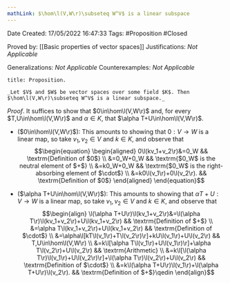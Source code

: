 ```yaml
---
mathLink: $\hom\l(V,W\r)\subseteq W^V$ is a linear subspace
---
```


<div class="topSpace"></div>

Date Created: 17/05/2022 16:47:33
Tags: #Proposition #Closed

Proved by: [[Basic properties of vector spaces]]
Justifications: _Not Applicable_

Generalizations: _Not Applicable_
Counterexamples: _Not Applicable_

``` ad-Proposition
title: Proposition.

_Let $V$ and $W$ be vector spaces over some field $K$. Then $\hom\l(V,W\r)\subseteq W^V$ is a linear subspace._

```

_Proof_. It suffices to show that $0\in\hom\l(V,W\r)$ and, for every $T,U\in\hom\l(V,W\r)$ and $\alpha\in K$, that $\alpha T+U\in\hom\l(V,W\r)$.
* ($0\in\hom\l(V,W\r)$): This amounts to showing that $0:V\to W$ is a linear map, so take $v_1,v_2\in V$ and $k\in K$, and observe that
$$\begin{equation}
    \begin{aligned}
        0\l(kv_1+v_2\r)&=0_W && \textrm{Definition of $0$} \\
        &=0_W+0_W && \textrm{$0_W$ is the neutral element of $+$} \\
        &=k0_W+0_W && \textrm{$0_W$ is the right-absorbing element of $\cdot$} \\
        &=k0\l(v_1\r)+0\l(v_2\r). && \textrm{Definition of $0$}
    \end{aligned}
\end{equation}$$

* ($\alpha T+U\in\hom\l(V,W\r)$): This amounts to showing that $\alpha T+U:V\to W$ is a linear map, so take $v_1,v_2\in V$ and $k\in K$, and observe that
$$\begin{align}
    \l(\alpha T+U\r)\l(kv_1+v_2\r)&=\l(\alpha T\r)\l(kv_1+v_2\r)+U\l(kv_1+v_2\r) && \textrm{Definition of $+$} \\
    &=\alpha T\l(kv_1+v_2\r)+U\l(kv_1+v_2\r) && \textrm{Definition of $\cdot$} \\
    &=\alpha\l[kT\l(v_1\r)+T\l(v_2\r)\r]+kU\l(v_1\r)+U\l(v_2\r) && T,U\in\hom\l(V,W\r) \\
    &=k\l[\alpha T\l(v_1\r)+U\l(v_1\r)\r]+\alpha T\l(v_2\r)+U\l(v_2\r) && \textrm{Arithmetic} \\
    &=k\l[\l(\alpha T\r)\l(v_1\r)+U\l(v_2\r)\r]+\l(\alpha T\r)\l(v_2\r)+U\l(v_2\r) && \textrm{Definition of $\cdot$} \\
    &=k\l(\alpha T+U\r)\l(v_1\r)+\l(\alpha T+U\r)\l(v_2\r). && \textrm{Definition of $+$}\qedin
\end{align}$$
